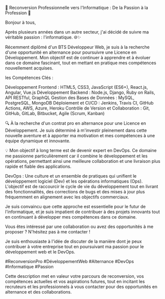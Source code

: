 🔄 Reconversion Professionnelle vers l'Informatique : De la Passion à la Profession 🚀

Bonjour à tous,

Après plusieurs années dans un autre secteur, j'ai décidé de suivre ma véritable passion : l'informatique. 🌐✨

Récemment diplômé d'un BTS Développeur Web, je suis à la recherche d'une opportunité en alternance pour poursuivre une Licence en Développement. Mon objectif est de continuer à apprendre et à évoluer dans ce domaine fascinant, tout en mettant en pratique mes compétences nouvellement acquises.

les Compétences Clés :

Développement Frontend : HTML5, CSS3, JavaScript (ES6+), React.js, Angular, Vue.js
Développement Backend : Node.js, Django, Ruby on Rails, API RESTful, GraphQL
Gestion des Bases de Données : MySQL, PostgreSQL, MongoDB
Déploiement et CI/CD : Jenkins, Travis CI, GitHub Actions, AWS, Azure, Heroku
Contrôle de Version et Collaboration : Git, GitHub, GitLab, Bitbucket, Agile (Scrum, Kanban)



🔍 À la recherche d'un contrat pro en alternance pour une Licence en Développement. Je suis déterminé à m'investir pleinement dans cette nouvelle aventure et à apporter ma motivation et mes compétences à une équipe dynamique et innovante.

💡 Mon objectif à long terme est de devenir expert en DevOps. Ce domaine me passionne particulièrement car il combine le développement et les opérations, permettant ainsi une meilleure collaboration et une livraison plus rapide et fiable des applications.

DevOps : Une culture et un ensemble de pratiques qui unifient le développement logiciel (Dev) et les opérations informatiques (Ops). L'objectif est de raccourcir le cycle de vie du développement tout en livrant des fonctionnalités, des corrections de bugs et des mises à jour plus fréquemment en alignement avec les objectifs commerciaux.

Je suis convaincu que cette approche est essentielle pour le futur de l'informatique, et je suis impatient de contribuer à des projets innovants tout en continuant à développer mes compétences dans ce domaine.

Vous êtes intéressé par une collaboration ou avez des opportunités à me proposer ? N'hésitez pas à me contacter !

Je suis enthousiaste à l'idée de discuter de la manière dont je peux contribuer à votre entreprise tout en poursuivant ma passion pour le développement web et le DevOps.

#ReconversionPro #DéveloppementWeb #Alternance #DevOps #Informatique #Passion

Cette description met en valeur votre parcours de reconversion, vos compétences actuelles et vos aspirations futures, tout en incitant les recruteurs et les professionnels à vous contacter pour des opportunités en alternance et des collaborations.
